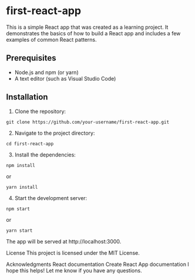 # first-react-app
This is a simple React app that was created as a learning project. It demonstrates the basics of how to build a React app and includes a few examples of common React patterns.

## Prerequisites
- Node.js and npm (or yarn)
- A text editor (such as Visual Studio Code)

## Installation
1. Clone the repository:

```
git clone https://github.com/your-username/first-react-app.git
```

2. Navigate to the project directory:

```
cd first-react-app
```

3. Install the dependencies:

```
npm install
```

or

```
yarn install
```

4. Start the development server:

```
npm start
```

or

```
yarn start
```

The app will be served at http://localhost:3000.

License
This project is licensed under the MIT License.

Acknowledgments
React documentation
Create React App documentation
I hope this helps! Let me know if you have any questions.